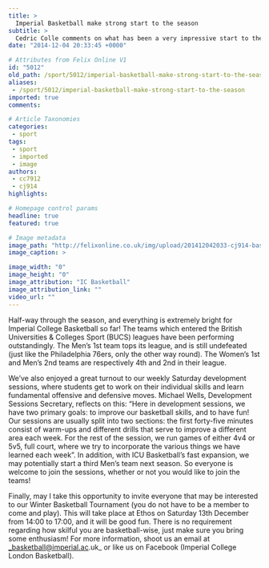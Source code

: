 ```yaml
---
title: >
  Imperial Basketball make strong start to the season
subtitle: >
  Cedric Colle comments on what has been a very impressive start to the season for all Basketball teams
date: "2014-12-04 20:33:45 +0000"

# Attributes from Felix Online V1
id: "5012"
old_path: /sport/5012/imperial-basketball-make-strong-start-to-the-season
aliases:
 - /sport/5012/imperial-basketball-make-strong-start-to-the-season
imported: true
comments:

# Article Taxonomies
categories:
 - sport
tags:
 - sport
 - imported
 - image
authors:
 - cc7912
 - cj914
highlights:

# Homepage control params
headline: true
featured: true

# Image metadata
image_path: "http://felixonline.co.uk/img/upload/201412042033-cj914-basketball_pic.jpg"
image_caption: >

image_width: "0"
image_height: "0"
image_attribution: "IC Basketball"
image_attribution_link: ""
video_url: ""
---
```


Half-way through the season, and everything is extremely bright for Imperial College Basketball so far! The teams which entered the British Universities & Colleges Sport (BUCS) leagues have been performing outstandingly. The Men’s 1st team tops its league, and is still undefeated (just like the Philadelphia 76ers, only the other way round). The Women’s 1st and Men’s 2nd teams are respectively 4th and 2nd in their league.

We’ve also enjoyed a great turnout to our weekly Saturday development sessions, where students get to work on their individual skills and learn fundamental offensive and defensive moves. Michael Wells, Development Sessions Secretary, reflects on this: “Here in development sessions, we have two primary goals: to improve our basketball skills, and to have fun! Our sessions are usually split into two sections: the first forty-five minutes consist of warm-ups and different drills that serve to improve a different area each week. For the rest of the session, we run games of either 4v4 or 5v5, full court, where we try to incorporate the various things we have learned each week”. In addition, with ICU Basketball’s fast expansion, we may potentially start a third Men’s team next season. So everyone is welcome to join the sessions, whether or not you would like to join the teams!

Finally, may I take this opportunity to invite everyone that may be interested to our Winter Basketball Tournament (you do not have to be a member to come and play). This will take place at Ethos on Saturday 13th December from 14:00 to 17:00, and it will be good fun. There is no requirement regarding how skilful you are basketball-wise, just make sure you bring some enthusiasm! For more information, shoot us an email at _basketball@imperial.ac.uk_ or like us on Facebook (Imperial College London Basketball).

